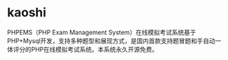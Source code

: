 # kaoshi
PHPEMS（PHP Exam Management System）在线模拟考试系统基于PHP+Mysql开发，支持多种题型和展现方式，是国内首款支持题冒题和手自动一体评分的PHP在线模拟考试系统。本系统永久开源免费。
